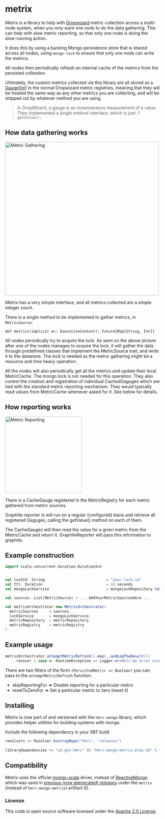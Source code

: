 
# metrix

Metrix is a library to help with [Dropwizard](https://metrics.dropwizard.io) metric collection across a multi-node system, 
when you only want one node to do the data gathering. This can help with slow metric reporting, so that only one node is 
doing the slow-running action.

It does this by using a backing Mongo persistence store that is shared across all nodes, using `mongo-lock` to ensure 
that only one node can write the metrics.

All nodes then periodically refresh an internal cache of the metrics from the persisted collection. 

Ultimately, the custom metrics collected via this library are all stored as a [Gauge[Int]](https://metrics.dropwizard.io/3.1.0/getting-started/#gauges) 
in the normal Dropwizard metric registries, meaning that they will be treated the same way as any other metrics you are 
collecting, and will be shipped out by whatever method you are using. 

> In DropWizard, a gauge is an instantaneous measurement of a value. They implemented a single method interface, which is just:
> `T getValue();`

## How data gathering works
<img src="https://github.com/hmrc/hmrc-mongo/blob/master/hmrc-mongo-metrix-play-26/diagrams/metrixDataGathering.png" width="500" alt="Metric Gathering">

Metrix has a very simple interface, and all metrics collected are a simple integer count.

There is a single method to be implemented to gather metrics, in `MetricSource`:

```
def metrics(implicit ec: ExecutionContext): Future[Map[String, Int]]
```

All nodes periodically try to acquire the lock. As seen on the above picture after one of the nodes manages to acquire the 
lock, it will gather the data through predefined classes that implement the MetricSource trait, and write it to the datastore.
The lock is needed as the metric gathering might be a resource and time heavy operation.

All the nodes will also periodically get all the metrics and update their local MetricCache. The mongo lock is not needed 
for this operation. They also control the creation and registration of individual CachedGaguges which are tied with the standard metric reporting mechanism. They would typically read values from MetricCache whenever asked for it. See below for details.

## How reporting works

<img src="https://github.com/hmrc/hmrc-mongo/blob/master/hmrc-mongo-metrix-play-26/diagrams/metricReportingMechanism.png" width="250" alt="Metric Reporting">

There is a CacheGauge registered in the MetricRegistry for each metric gathered from metric sources.

Graphite reporter is will run on a regular (configured) basis and retrieve all registered Gaguges, calling the 
getValue() method on each of them.

The CacheGauges will then read the value for a given metric from the MetricCache and return it. GraphiteReporter will pass 
this information to graphite.

## Example construction
``` scala
import scala.concurrent.duration.DurationInt


val lockId: String                            = "your-lock-id"
val ttl: Duration                             = 10.seconds
val mongoLockService                          = mongoLockRepository.toService(lockId, ttl)

val sources: List[MetricSource] = ... AddYourMetricSourcesHere ...

val metricOrchestrator new MetricOrchestrator(
  metricSources     = sources,
  lockService       = mongoLockService,
  metricRepository  = metricRepository,
  metricRegistry    = metricRegistry
)
```
## Example usage    
``` scala
metricOrchestrator.attemptMetricRefresh().map(_.andLogTheResult())
    .recover { case e: RuntimeException => Logger.error(s"An error occurred processing metrics: ${e.getMessage}", e) }
```      

There are two filters of the form `(PersistedMetric => Boolean)` you can pass to the `attemptMetricRefresh` function:

 * skipReportingFor => Disable reporting for a particular metric
 * resetToZeroFor   => Set a particular metric to zero (reset it)

## Installing
 
Metrix is now part of and versioned with the `hmrc-mongo` library, which provides helper utilities for building systems with mongo.
 
Include the following dependency in your SBT build
 
``` scala
resolvers += Resolver.bintrayRepo("hmrc", "releases")
 
libraryDependencies += "uk.gov.hmrc" %% "hmrc-mongo-metrix-play-26" % "[INSERT-VERSION]" 
```
## Compatibility
Metrix uses the official [mongo-scala](https://mongodb.github.io/mongo-scala-driver/) driver, instead of [ReactiveMongo](https://github.com/ReactiveMongo/ReactiveMongo) 
which was used in [previous (now deprecated) releases](https://github.com/hmrc/metrix) under the `metrix` (instead of `hmrc-mongo-metrix`) artifact ID. 

### License

This code is open source software licensed under the [Apache 2.0 License]("http://www.apache.org/licenses/LICENSE-2.0.html").
    
